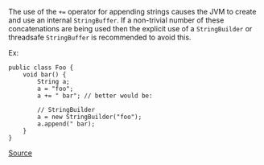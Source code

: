 The use of the `+=` operator for appending strings causes the JVM to create and use an internal `StringBuffer`. If a non-trivial number of these concatenations are being used then the explicit use of a `StringBuilder` or threadsafe `StringBuffer` is recommended to avoid this.

Ex:

```
public class Foo {
	void bar() {
		String a;
		a = "foo";
		a += " bar"; // better would be:

		// StringBuilder
		a = new StringBuilder("foo");
		a.append(" bar);
	}
}
```

[Source](http://pmd.sourceforge.net/pmd-5.3.2/pmd-java/rules/java/optimizations.html#UseStringBufferForStringAppends)
